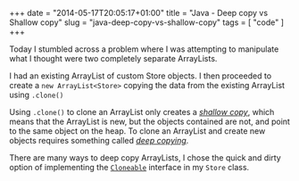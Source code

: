 +++
date = "2014-05-17T20:05:17+01:00"
title = "Java - Deep copy vs Shallow copy"
slug = "java-deep-copy-vs-shallow-copy"
tags = [ "code" ]
+++

Today I stumbled across a problem where I was attempting to manipulate what I thought were two completely separate ArrayLists.

I had an existing ArrayList<Store> of custom Store objects.
I then proceeded to create a `new ArrayList<Store>` copying the data from the existing ArrayList using `.clone()`

Using `.clone()` to clone an ArrayList only creates a [*shallow copy*](http://en.wikipedia.org/wiki/Object_copy#Shallow_copy), which means that the ArrayList is new, but the objects contained are not, and point to the same object on the heap.
To clone an ArrayList and create new objects requires something called [*deep copying*](http://en.wikipedia.org/wiki/Object_copy#Deep_copy).

There are many ways to deep copy ArrayLists, I chose the quick and dirty option of implementing the [`Cloneable`](http://docs.oracle.com/javase/7/docs/api/java/lang/Cloneable.html) interface in my `Store` class.
